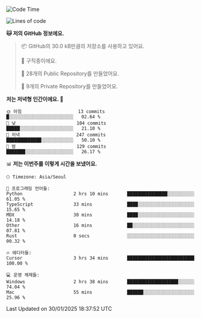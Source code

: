   <!--START_SECTION:waka-->
![Code Time](http://img.shields.io/badge/Code%20Time-982%20hrs%2025%20mins-blue)

![Lines of code](https://img.shields.io/badge/%EC%A0%80%EB%8A%94%20%EC%97%AC%ED%83%9C%EA%B9%8C%EC%A7%80%20-760.2%20thousand%20%EC%A4%84%EC%9D%98%20%EC%BD%94%EB%93%9C%EB%A5%BC%20%EC%9E%91%EC%84%B1%ED%96%88%EC%96%B4%EC%9A%94.-blue)

**🐱 저의 GitHub 정보에요.** 

> 📦 GitHub의 30.0 kB만큼의 저장소를 사용하고 있어요. 
 > 
> 💼 구직중이에요.
 > 
> 📜 28개의 Public Repository를 만들었어요. 
 > 
> 🔑 9개의 Private Repository를 만들었어요. 
 > 
**저는 저녁형 인간이에요. 🦉** 

```text
🌞 아침                     13 commits          █░░░░░░░░░░░░░░░░░░░░░░░░   02.64 % 
🌆 낮　                     104 commits         █████░░░░░░░░░░░░░░░░░░░░   21.10 % 
🌃 저녁                     247 commits         █████████████░░░░░░░░░░░░   50.10 % 
🌙 밤　                     129 commits         ███████░░░░░░░░░░░░░░░░░░   26.17 % 
```


📊 **저는 이번주를 이렇게 시간을 보냈어요.** 

```text
🕑︎ Timezone: Asia/Seoul

💬 프로그래밍 언어들: 
Python                   2 hrs 10 mins       ███████████████░░░░░░░░░░   61.05 % 
TypeScript               33 mins             ████░░░░░░░░░░░░░░░░░░░░░   15.65 % 
MDX                      30 mins             ████░░░░░░░░░░░░░░░░░░░░░   14.18 % 
Other                    16 mins             ██░░░░░░░░░░░░░░░░░░░░░░░   07.81 % 
Rust                     0 secs              ░░░░░░░░░░░░░░░░░░░░░░░░░   00.32 % 

🔥 에디터들: 
Cursor                   3 hrs 34 mins       █████████████████████████   100.00 % 

💻 운영 체제들: 
Windows                  2 hrs 38 mins       ███████████████████░░░░░░   74.04 % 
Mac                      55 mins             ██████░░░░░░░░░░░░░░░░░░░   25.96 % 
```


 Last Updated on 30/01/2025 18:37:52 UTC
<!--END_SECTION:waka-->
